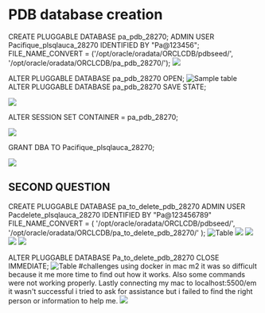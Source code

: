 # PDB database creation
CREATE PLUGGABLE DATABASE pa_pdb_28270;
  ADMIN USER Pacifique_plsqlauca_28270 IDENTIFIED BY "Pa@123456";
  FILE_NAME_CONVERT = ('/opt/oracle/oradata/ORCLCDB/pdbseed/', '/opt/oracle/oradata/ORCLCDB/pa_pdb_28270/');
![](https://github.com/i-paccy/new-plsql/blob/main/Screenshot%202025-10-07%20at%2020.46.48.png?raw=true)

ALTER PLUGGABLE DATABASE pa_pdb_28270 OPEN;
![Sample table](https://github.com/i-paccy/new-plsql/blob/main/1.png?raw=true)
ALTER PLUGGABLE DATABASE pa_pdb_28270 SAVE STATE;

![](https://github.com/i-paccy/new-plsql/blob/main/2.png?raw=true)

ALTER SESSION SET CONTAINER = pa_pdb_28270;

![](https://github.com/i-paccy/new-plsql/blob/main/3.png?raw=true)

GRANT DBA TO Pacifique_plsqlauca_28270;

![](https://github.com/i-paccy/new-plsql/blob/main/4.png?raw=true)

## SECOND QUESTION
CREATE PLUGGABLE DATABASE pa_to_delete_pdb_28270
  ADMIN USER Pacdelete_plsqlauca_28270 IDENTIFIED BY "Pa@123456789"
  FILE_NAME_CONVERT = (
    '/opt/oracle/oradata/ORCLCDB/pdbseed/',
    '/opt/oracle/oradata/ORCLCDB/pa_to_delete_pdb_28270/'
  );
![Table](https://github.com/i-paccy/new-plsql/blob/main/D1.png?raw=true)
![](https://github.com/i-paccy/new-plsql/blob/main/D2.png?raw=true)
![](https://github.com/i-paccy/new-plsql/blob/main/D3.png?raw=true)
![](https://github.com/i-paccy/new-plsql/blob/main/D4.png?raw=true)
![](https://github.com/i-paccy/new-plsql/blob/main/D5.png?raw=true)

ALTER PLUGGABLE DATABASE Pa_to_delete_pdb_28270 CLOSE IMMEDIATE;
![Table](https://github.com/i-paccy/new-plsql/blob/main/D6.png?raw=true)
#challenges 
using docker in mac m2 it was so difficult because it me more time to find out how it works. Also some commands were not working properly.
Lastly connecting my mac to localhost:5500/em it wasn't successful i tried to ask for assistance but i failed to find the right person or information to help me.
![](https://github.com/i-paccy/new-plsql/blob/main/F6.png?raw=true)
